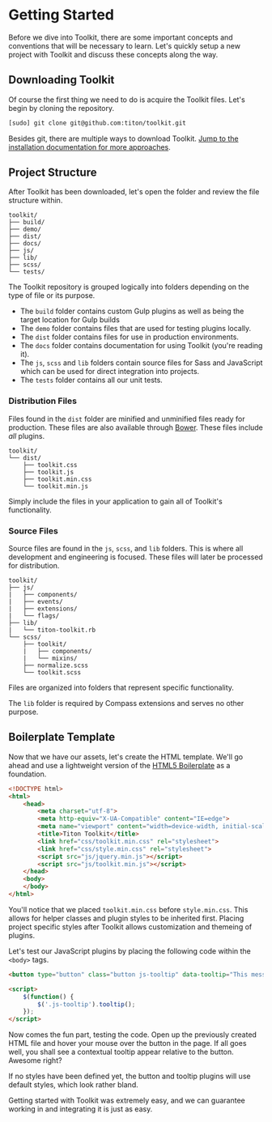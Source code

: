 # Getting Started #

Before we dive into Toolkit, there are some important concepts and conventions that will be necessary to learn.
Let's quickly setup a new project with Toolkit and discuss these concepts along the way.

## Downloading Toolkit ##

Of course the first thing we need to do is acquire the Toolkit files. Let's begin by cloning the repository.

```bash
[sudo] git clone git@github.com:titon/toolkit.git
```

Besides git, there are multiple ways to download Toolkit.
[Jump to the installation documentation for more approaches](installing.md).

## Project Structure ##

After Toolkit has been downloaded, let's open the folder and review the file structure within.

```
toolkit/
├── build/
├── demo/
├── dist/
├── docs/
├── js/
├── lib/
├── scss/
└── tests/
```

The Toolkit repository is grouped logically into folders depending on the type of file or its purpose.

* The `build` folder contains custom Gulp plugins as well as being the target location for Gulp builds
* The `demo` folder contains files that are used for testing plugins locally.
* The `dist` folder contains files for use in production environments.
* The `docs` folder contains documentation for using Toolkit (you're reading it).
* The `js`, `scss` and `lib` folders contain source files for Sass and JavaScript which can be used for direct integration into projects.
* The `tests` folder contains all our unit tests.

### Distribution Files ###

Files found in the `dist` folder are minified and unminified files ready for production.
These files are also available through [Bower](http://bower.io). These files include *all* plugins.

```
toolkit/
└── dist/
    ├── toolkit.css
    ├── toolkit.js
    ├── toolkit.min.css
    └── toolkit.min.js
```

Simply include the files in your application to gain all of Toolkit's functionality.

### Source Files ###

Source files are found in the `js`, `scss`, and `lib` folders.
This is where all development and engineering is focused. These files will later be processed for distribution.

```
toolkit/
├── js/
|   ├── components/
|   ├── events/
|   ├── extensions/
|   └── flags/
├── lib/
|   └── titon-toolkit.rb
└── scss/
    ├── toolkit/
    |   ├── components/
    |   └── mixins/
    ├── normalize.scss
    └── toolkit.scss
```

Files are organized into folders that represent specific functionality.

<div class="notice is-info">
    The <code>lib</code> folder is required by Compass extensions and serves no other purpose.
</div>

## Boilerplate Template ##

Now that we have our assets, let's create the HTML template.
We'll go ahead and use a lightweight version of the [HTML5 Boilerplate](http://html5boilerplate.com/) as a foundation.

```html
<!DOCTYPE html>
<html>
    <head>
        <meta charset="utf-8">
        <meta http-equiv="X-UA-Compatible" content="IE=edge">
        <meta name="viewport" content="width=device-width, initial-scale=1.0, user-scalable=no">
        <title>Titon Toolkit</title>
        <link href="css/toolkit.min.css" rel="stylesheet">
        <link href="css/style.min.css" rel="stylesheet">
        <script src="js/jquery.min.js"></script>
        <script src="js/toolkit.min.js"></script>
    </head>
    <body>
    </body>
</html>
```

You'll notice that we placed `toolkit.min.css` before `style.min.css`.
This allows for helper classes and plugin styles to be inherited first.
Placing project specific styles after Toolkit allows customization and themeing of plugins.

Let's test our JavaScript plugins by placing the following code within the `<body>` tags.

```html
<button type="button" class="button js-tooltip" data-tooltip="This messages displays on hover.">Click Me!</button>

<script>
    $(function() {
        $('.js-tooltip').tooltip();
    });
</script>
```

Now comes the fun part, testing the code. Open up the previously created HTML file and hover your mouse over the button in the page.
If all goes well, you shall see a contextual tooltip appear relative to the button. Awesome right?

<div class="notice is-warning">
    If no styles have been defined yet, the button and tooltip plugins will use default styles, which look rather bland.
</div>

Getting started with Toolkit was extremely easy, and we can guarantee working in and integrating it is just as easy.
